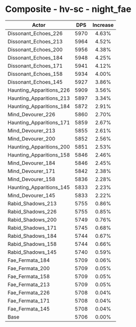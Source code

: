 # Composite - hv-sc - night_fae
| Actor | DPS | Increase |
|---|:---:|:---:|
|Dissonant_Echoes_226|5970|4.63%|
|Dissonant_Echoes_213|5964|4.52%|
|Dissonant_Echoes_200|5956|4.38%|
|Dissonant_Echoes_184|5948|4.25%|
|Dissonant_Echoes_171|5941|4.12%|
|Dissonant_Echoes_158|5934|4.00%|
|Dissonant_Echoes_145|5927|3.86%|
|Haunting_Apparitions_226|5909|3.56%|
|Haunting_Apparitions_213|5897|3.34%|
|Haunting_Apparitions_184|5872|2.91%|
|Mind_Devourer_226|5860|2.70%|
|Haunting_Apparitions_171|5859|2.67%|
|Mind_Devourer_213|5855|2.61%|
|Mind_Devourer_200|5852|2.56%|
|Haunting_Apparitions_200|5851|2.53%|
|Haunting_Apparitions_158|5846|2.46%|
|Mind_Devourer_184|5846|2.45%|
|Mind_Devourer_171|5842|2.38%|
|Mind_Devourer_158|5836|2.28%|
|Haunting_Apparitions_145|5833|2.23%|
|Mind_Devourer_145|5833|2.22%|
|Rabid_Shadows_213|5755|0.86%|
|Rabid_Shadows_226|5755|0.85%|
|Rabid_Shadows_200|5749|0.76%|
|Rabid_Shadows_171|5745|0.68%|
|Rabid_Shadows_184|5744|0.67%|
|Rabid_Shadows_158|5744|0.66%|
|Rabid_Shadows_145|5740|0.59%|
|Fae_Fermata_184|5709|0.06%|
|Fae_Fermata_200|5709|0.05%|
|Fae_Fermata_158|5709|0.05%|
|Fae_Fermata_213|5709|0.05%|
|Fae_Fermata_226|5708|0.04%|
|Fae_Fermata_171|5708|0.04%|
|Fae_Fermata_145|5708|0.04%|
|Base|5706|0.00%|

